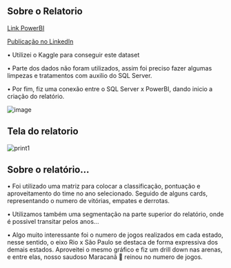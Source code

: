 ## Sobre o Relatorio
[Link PowerBI](https://app.powerbi.com/view?r=eyJrIjoiOTU0MGQ5MGEtZTYyMC00NDYzLTgxZmYtYjIwYjUwNTRmZDcyIiwidCI6Ijg5NzYxNDUyLTZhZTUtNDU4YS1hZDJiLTg1NjRhMTQxY2VhMyJ9)

[Publicação no LinkedIn](https://www.linkedin.com/feed/update/urn:li:activity:7070101703139745792/)

•	 Utilizei o Kaggle para conseguir este dataset

•	Parte dos dados não foram utilizados, assim foi preciso fazer algumas limpezas e tratamentos com auxilio do SQL Server. 

•	Por fim, fiz uma conexão entre o SQL Server x PowerBI, dando inicio a criação do relatório.


![image](https://github.com/Jairocorrea22/Analise_de_dados/assets/111188620/d6d433ce-5940-49dd-839a-3147037e6b23)




## Tela do relatorio

![print1](https://github.com/Jairocorrea22/Analise_de_dados/assets/111188620/5e9c1a18-b77a-4f5a-be28-b0bba10f7c99)


## Sobre o relatório...

• Foi utilizado uma matriz para colocar a classificação, pontuação e aproveitamento do time no ano selecionado. Seguido de alguns cards, representando o numero de vitórias, empates e derrotas.

•  Utilizamos também uma segmentação na parte superior do relatório, onde é possivel transitar pelos anos...

•  Algo muito interessante foi o numero de jogos realizados em cada estado, nesse sentido, o eixo Rio x São Paulo se destaca de forma expressiva dos demais estados. Aproveitei o mesmo gráfico e fiz um drill down nas arenas, e entre elas, nosso saudoso Maracanã 👑 reinou no numero de jogos.
